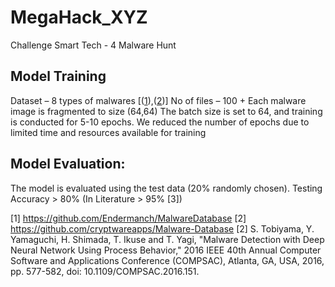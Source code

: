 # MegaHack_XYZ
Challenge Smart Tech - 4 Malware Hunt


## Model Training
Dataset – 8 types of malwares [([1](https://github.com/Endermanch/MalwareDatabase)),([2](https://github.com/cryptwareapps/Malware-Database))]
No of files – 100 +
Each malware image is fragmented to size (64,64)
The batch size is set to 64, and training is conducted for 5-10 epochs.
We reduced the number of epochs due to limited time and resources available for training

## Model Evaluation:
The model is evaluated using the test data (20% randomly chosen).
Testing Accuracy > 80% (In Literature > 95% [3])

[1] https://github.com/Endermanch/MalwareDatabase
[2] https://github.com/cryptwareapps/Malware-Database 
[2] S. Tobiyama, Y. Yamaguchi, H. Shimada, T. Ikuse and T. Yagi, "Malware Detection with Deep Neural Network Using Process Behavior," 2016 IEEE 40th Annual Computer Software and Applications Conference (COMPSAC), Atlanta, GA, USA, 2016, pp. 577-582, doi: 10.1109/COMPSAC.2016.151.
